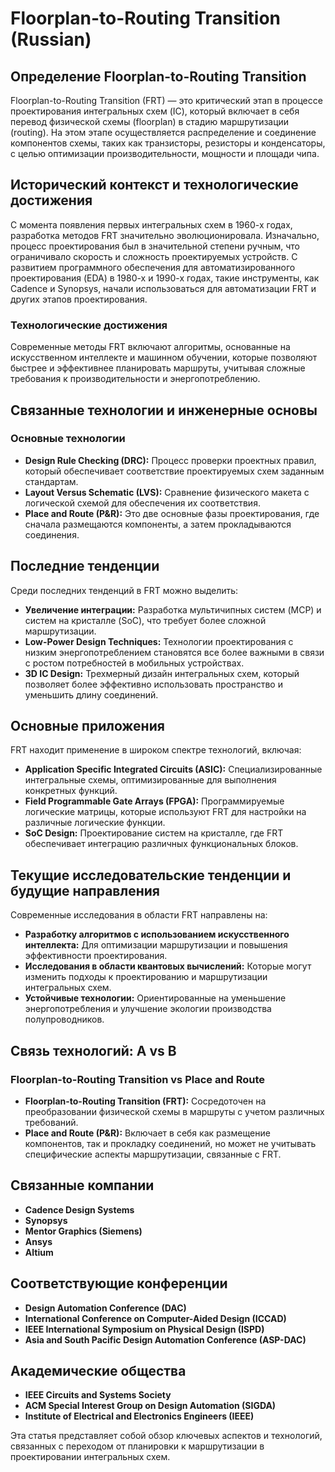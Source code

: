 # Floorplan-to-Routing Transition (Russian)

## Определение Floorplan-to-Routing Transition

Floorplan-to-Routing Transition (FRT) — это критический этап в процессе проектирования интегральных схем (IC), который включает в себя перевод физической схемы (floorplan) в стадию маршрутизации (routing). На этом этапе осуществляется распределение и соединение компонентов схемы, таких как транзисторы, резисторы и конденсаторы, с целью оптимизации производительности, мощности и площади чипа.

## Исторический контекст и технологические достижения

С момента появления первых интегральных схем в 1960-х годах, разработка методов FRT значительно эволюционировала. Изначально, процесс проектирования был в значительной степени ручным, что ограничивало скорость и сложность проектируемых устройств. С развитием программного обеспечения для автоматизированного проектирования (EDA) в 1980-х и 1990-х годах, такие инструменты, как Cadence и Synopsys, начали использоваться для автоматизации FRT и других этапов проектирования.

### Технологические достижения

Современные методы FRT включают алгоритмы, основанные на искусственном интеллекте и машинном обучении, которые позволяют быстрее и эффективнее планировать маршруты, учитывая сложные требования к производительности и энергопотреблению.

## Связанные технологии и инженерные основы

### Основные технологии

- **Design Rule Checking (DRC):** Процесс проверки проектных правил, который обеспечивает соответствие проектируемых схем заданным стандартам.
- **Layout Versus Schematic (LVS):** Сравнение физического макета с логической схемой для обеспечения их соответствия.
- **Place and Route (P&R):** Это две основные фазы проектирования, где сначала размещаются компоненты, а затем прокладываются соединения.

## Последние тенденции

Среди последних тенденций в FRT можно выделить:

- **Увеличение интеграции:** Разработка мультичипных систем (MCP) и систем на кристалле (SoC), что требует более сложной маршрутизации.
- **Low-Power Design Techniques:** Технологии проектирования с низким энергопотреблением становятся все более важными в связи с ростом потребностей в мобильных устройствах.
- **3D IC Design:** Трехмерный дизайн интегральных схем, который позволяет более эффективно использовать пространство и уменьшить длину соединений.

## Основные приложения

FRT находит применение в широком спектре технологий, включая:

- **Application Specific Integrated Circuits (ASIC):** Специализированные интегральные схемы, оптимизированные для выполнения конкретных функций.
- **Field Programmable Gate Arrays (FPGA):** Программируемые логические матрицы, которые используют FRT для настройки на различные логические функции.
- **SoC Design:** Проектирование систем на кристалле, где FRT обеспечивает интеграцию различных функциональных блоков.

## Текущие исследовательские тенденции и будущие направления

Современные исследования в области FRT направлены на:

- **Разработку алгоритмов с использованием искусственного интеллекта:** Для оптимизации маршрутизации и повышения эффективности проектирования.
- **Исследования в области квантовых вычислений:** Которые могут изменить подходы к проектированию и маршрутизации интегральных схем.
- **Устойчивые технологии:** Ориентированные на уменьшение энергопотребления и улучшение экологии производства полупроводников.

## Связь технологий: A vs B

### Floorplan-to-Routing Transition vs Place and Route

- **Floorplan-to-Routing Transition (FRT):** Сосредоточен на преобразовании физической схемы в маршруты с учетом различных требований.
- **Place and Route (P&R):** Включает в себя как размещение компонентов, так и прокладку соединений, но может не учитывать специфические аспекты маршрутизации, связанные с FRT.

## Связанные компании

- **Cadence Design Systems**
- **Synopsys**
- **Mentor Graphics (Siemens)**
- **Ansys**
- **Altium**

## Соответствующие конференции

- **Design Automation Conference (DAC)**
- **International Conference on Computer-Aided Design (ICCAD)**
- **IEEE International Symposium on Physical Design (ISPD)**
- **Asia and South Pacific Design Automation Conference (ASP-DAC)**

## Академические общества

- **IEEE Circuits and Systems Society**
- **ACM Special Interest Group on Design Automation (SIGDA)**
- **Institute of Electrical and Electronics Engineers (IEEE)**

Эта статья представляет собой обзор ключевых аспектов и технологий, связанных с переходом от планировки к маршрутизации в проектировании интегральных схем.